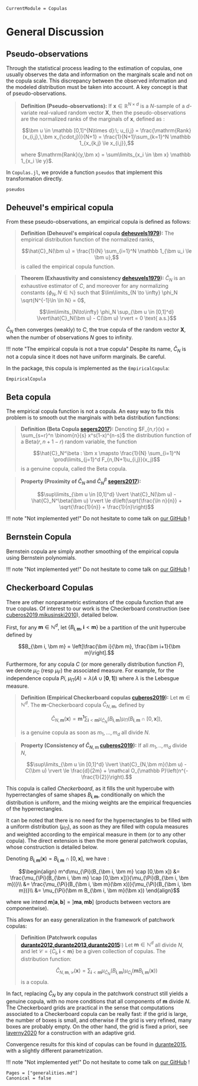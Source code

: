 ```@meta
CurrentModule = Copulas
```

# General Discussion

## Pseudo-observations


Through the statistical process leading to the estimation of copulas, one usually observes the data and information on the marginals scale and not on the copula scale. This discrepancy between the observed information and the modeled distribution must be taken into account. A key concept is that of pseudo-observations. 

>**Definition (Pseudo-observations):** If $\bm x \in \mathbb R^{N\times d}$ is a $N$-sample of a $d$-variate real-valued random vector $\bm X$, then the pseudo-observations are the normalized ranks of the marginals of $\bm x$, defined as : 
>
> $$\bm u \in \mathbb [0,1]^{N\times d}:\; u_{i,j} = \frac{\mathrm{Rank}(x_{i,j},\,\bm x_{\cdot,j})}{N+1} = \frac{1}{N+1}\sum_{k=1}^N \mathbb 1_{x_{k,j} \le x_{i,j}},$$
>
> where $\mathrm{Rank}(y,\bm x)  = \sum\limits_{x_i \in \bm x} \mathbb 1_{x_i \le y}$.


In `Copulas.jl`, we provide a function `pseudos` that implement this transformation directly. 

```@docs
pseudos
```

## Deheuvel's empirical copula

From these pseudo-observations, an empirical copula is defined as follows:

>**Definition (Deheuvel's empirical copula [deheuvels1979](@cite)):** The empirical distribution function of the normalized ranks,
>
>$$\hat{C}_N(\bm u) = \frac{1}{N} \sum_{i=1}^N \mathbb 1_{\bm u_i \le \bm u},$$ is called the empirical copula function.

>**Theorem (Exhaustivity and consistency [deheuvels1979](@cite)):** $\hat{C}_N$ is an exhaustive estimator of $C$, and moreover for any normalizing constants $\{\phi_N, N\in \mathbb N\}$ such that $\lim\limits_{N \to \infty} \phi_N \sqrt{N^{-1}\ln \ln N} = 0$, 
>
>$$\lim\limits_{N\to\infty} \phi_N \sup_{\bm u \in [0,1]^d} \lvert\hat{C}_N(\bm u) - C(\bm u) \rvert = 0 \text{ a.s.}$$

$\hat{C}_N$ then converges (weakly) to $C$, the true copula of the random vector $\bm X$, when the number of observations $N$ goes to infinity. 

!!! note "The empirical copula is not a true copula"
    Despite its name, $\hat{C}_N$ is not a copula since it does not have uniform marginals. Be careful. 

In the package, this copula is implemented as the `EmpiricalCopula`: 

```@docs; canonical=false
EmpiricalCopula
```

## Beta copula


The empirical copula function is not a copula. An easy way to fix this problem is to smooth out the marginals with beta distribution functions: 


>**Definition (Beta Copula [segers2017](@cite)):** Denoting $F_{n,r}(x) = \sum_{s=r}^n \binom{n}{s} x^s(1-x)^{n-s}$ the distribution function of a $\mathrm{Beta}(r,n+1-r)$ random variable, the function
>
> $$\hat{C}_N^\beta : \bm x \mapsto \frac{1}{N} \sum_{i=1}^N \prod\limits_{j=1}^d F_{n,(N+1)u_{i,j}}(x_j)$$ is a genuine copula, called the Beta copula. 

>**Property (Proximity of $\hat{C}_N$ and $\hat{C}_N^\beta$ [segers2017](@cite)):**
>
> $$\sup\limits_{\bm u \in [0,1]^d} \lvert \hat{C}_N(\bm u) - \hat{C}_N^\beta(\bm u) \rvert \le d\left(\sqrt{\frac{\ln n}{n}} + \sqrt{\frac{1}{n}} + \frac{1}{n}\right)$$

!!! note "Not implemented yet!"
    Do not hesitate to come talk on [our GitHub](https://github.com/lrnv/Copulas.jl) !

## Bernstein Copula

Bernstein copula are simply another smoothing of the empirical copula using Bernstein polynomials. 

!!! note "Not implemented yet!"
    Do not hesitate to come talk on [our GitHub](https://github.com/lrnv/Copulas.jl) !

## Checkerboard Copulas

There are other nonparametric estimators of the copula function that are true copulas. Of interest to our work is the Checkerboard construction (see [cuberos2019,mikusinski2010](@cite)), detailed below.

First, for any $\bm m \in \mathbb N^d$, let $\left\{B_{\bm i,\bm m}, \bm i < \bm m\right\}$ be a partition of the unit hypercube defined by

$$B_{\bm i, \bm m} = \left]\frac{\bm i}{\bm m}, \frac{\bm i+1}{\bm m}\right].$$

Furthermore, for any copula $C$ (or more generally distribution function $F$), we denote $\mu_{C}$ (resp $\mu_F$) the associated measure.  For example, for the independence copula $Pi$, $\mu_{\Pi}(A) = \lambda(A \cup [\bm 0, \bm 1])$ where $\lambda$ is the Lebesgue measure.

>**Definition (Empirical Checkerboard copulas [cuberos2019](@cite)):** Let $\bm m \in \mathbb N^d$. The $\bm m$-Checkerboard copula $\hat{C}_{N,\bm m}$, defined by 
>
>$$\hat{C}_{N,\bm m}(\bm x) = \bm m^{\bm 1} \sum_{\bm i < \bm m} \mu_{\hat{C}_N}(B_{\bm i, \bm m}) \mu_{\Pi}(B_{\bm i, \bm m} \cap [0,\bm x]),$$
>
>is a genuine copula as soon as $m_1,...,m_d$ all divide $N$.


>**Property (Consistency of $\hat{C}_{N,\bm m}$ [cuberos2019](@cite)):** If all $m_1,..,m_d$ divide $N$,
>
> $$\sup\limits_{\bm u \in [0,1]^d} \lvert \hat{C}_{N,\bm m}(\bm u) - C(\bm u) \rvert \le \frac{d}{2m} + \mathcal O_{\mathbb P}\left(n^{-\frac{1}{2}}\right).$$


This copula is called *Checkerboard*, as it fills the unit hypercube with hyperrectangles of same shapes $B_{\bm i, \bm m}$, conditionally on which the distribution is uniform, and the mixing weights are the empirical frequencies of the hyperrectangles. 

It can be noted that there is no need for the hyperrectangles to be filled with a uniform distribution ($\mu_{\Pi}$), as soon as they are filled with copula measures and weighted according to the empirical measure in them (or to any other copula). The direct extension is then the more general patchwork copulas, whose construction is detailed below.

Denoting $B_{\bm i, \bm m}(\bm x) = B_{\bm i, \bm m} \cap [0,\bm x]$, we have : 

```math
\begin{align}
  m^d\mu_{\Pi}(B_{\bm i, \bm m} \cap [0,\bm x]) &= \frac{\mu_{\Pi}(B_{\bm i, \bm m} \cap [0,\bm x])}{\mu_{\Pi}(B_{\bm i, \bm m})}\\
  &= \frac{\mu_{\Pi}(B_{\bm i, \bm m}(\bm x))}{\mu_{\Pi}(B_{\bm i, \bm m})}\\
  &= \mu_{\Pi}(\bm m B_{\bm i, \bm m}(\bm x))
\end{align}
```
where we intend $\bm m ]\bm a, \bm b] = ] \bm m \bm a, \bm m \bm b]$ (products between vectors are componentwise).

This allows for an easy generalization in the framework of patchwork copulas: 

> **Definition (Patchwork copulas [durante2012,durante2013,durante2015](@cite):**) Let $\bm m \in \mathbb N^d$ all divide $N$, and let $\mathcal C = \{C_{\bm i}, \bm i < \bm m\}$ be a given collection of copulas. The distribution function:
>
>$$\hat{C}_{N,\bm m, \mathcal C}(\bm x) = \sum_{\bm i < \bm m} \mu_{\hat{C}_N}(B_{\bm i, \bm m}) \mu_{C_{\bm i}}(\bm m B_{\bm i, \bm m}(\bm x))$$
>is a copula. 

In fact, replacing $\hat{C}_N$ by any copula in the patchwork construct still yields a genuine copula, with no more conditions that all components of $\bm m$ divide $N$. The Checkerboard grids are practical in the sense that computations associated to a Checkerboard copula can be really fast: if the grid is large, the number of boxes is small, and otherwise if the grid is very refined, many boxes are probably empty. On the other hand, the grid is fixed a priori, see [laverny2020](@cite) for a construction with an adaptive grid.

Convergence results for this kind of copulas can be found in [durante2015](@cite), with a slightly different parametrization. 

!!! note "Not implemented yet!"
    Do not hesitate to come talk on [our GitHub](https://github.com/lrnv/Copulas.jl) !


```@bibliography
Pages = ["generalities.md"]
Canonical = false
```